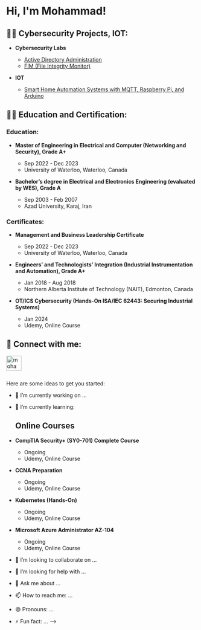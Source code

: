 <h1>Hi, I'm Mohammad! </h1>

<h2>👨‍💻 Cybersecurity Projects, IOT:</h2>

- <b>Cybersecurity Labs</b>

  - [Active Directory Administration](https://github.com/Mhdheidari/ActiveDirectoryLab)
  - [FIM (File Integrity Monitor)](https://github.com/Mhdheidari/FIM-Hashing-Email)
    
- <b>IOT</b>
  - [Smart Home Automation Systems with MQTT, Raspberry Pi, and Arduino ](https://github.com/joshmadakor1/Algorithms-Practice)
 
<h2>👨‍💻 Education and Certification:</h2>

### Education:
- **Master of Engineering in Electrical and Computer (Networking and Security), Grade A+**  
  - Sep 2022 - Dec 2023  
  - University of Waterloo, Waterloo, Canada

- **Bachelor’s degree in Electrical and Electronics Engineering (evaluated by WES), Grade A**  
  - Sep 2003 - Feb 2007  
  - Azad University, Karaj, Iran

### Certificates:
- **Management and Business Leadership Certificate**  
  - Sep 2022 - Dec 2023  
  - University of Waterloo, Waterloo, Canada

- **Engineers’ and Technologists’ Integration (Industrial Instrumentation and Automation), Grade A+**  
  - Jan 2018 - Aug 2018  
  - Northern Alberta Institute of Technology (NAIT), Edmonton, Canada

- **OT/ICS Cybersecurity (Hands-On ISA/IEC 62443: Securing Industrial Systems)**  
  - Jan 2024  
  - Udemy, Online Course

<h2> 🤳 Connect with me:</h2>

[<img align="left" alt="mohammad-heidari | LinkedIn" width="40px" src="https://cdn.jsdelivr.net/npm/simple-icons@v3/icons/linkedin.svg" />][linkedin]

[linkedin]: https://www.linkedin.com/in/mohammad-heidari/

  <br /><br /><br />

Here are some ideas to get you started:

- 🔭 I’m currently working on ...
- 🌱 I’m currently learning:
   ## Online Courses

- **CompTIA Security+ (SY0-701) Complete Course**
  - Ongoing
  - Udemy, Online Course

- **CCNA Preparation**
  - Ongoing
  - Udemy, Online Course

- **Kubernetes (Hands-On)**
  - Ongoing
  - Udemy, Online Course

- **Microsoft Azure Administrator AZ-104**
  - Ongoing
  - Udemy, Online Course


- 👯 I’m looking to collaborate on ...
- 🤔 I’m looking for help with ...
- 💬 Ask me about ...
- 📫 How to reach me: ...
- 😄 Pronouns: ...
- ⚡ Fun fact: ...
-->

